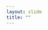 ```yaml
---
layout: slide
title: ""
---
```


<section data-background-image="assets/images/Slide09.png" data-background-size="70%" data-background-position="center"/>